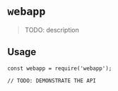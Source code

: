 # `webapp`

> TODO: description

## Usage

```
const webapp = require('webapp');

// TODO: DEMONSTRATE THE API
```
